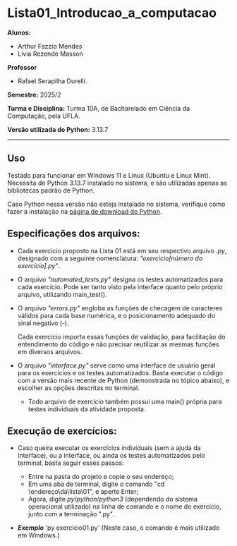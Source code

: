 # Lista01_Introducao_a_computacao

**Alunos:**

- Arthur Fazzio Mendes
- Lívia Rezende Masson

**Professor**

- Rafael Serapilha Durelli.

**Semestre:** 2025/2

**Turma e Disciplina:** Turma 10A, de Bacharelado em Ciência da Computação, pela UFLA.

**Versão utilizada do Python:** 3.13.7

****

## Uso

Testado para funcionar em Windows 11 e Linux (Ubuntu e Linux Mint). 
Necessita de Python 3.13.7 instalado no sistema, e são utilizadas apenas as bibliotecas padrão de Python.

Caso Python nessa versão não esteja instalado no sistema, verifique como fazer a instalação na [página de download do Python](https://www.python.org/downloads/).

## Especificações dos arquivos:

- Cada exercício proposto na Lista 01 está em seu respectivo arquivo *.py*, designado com a seguinte nomenclatura: *"exercicio[número do exercício].py"*.

- O arquivo *"automated_tests.py"* designa os testes automatizados para cada exercício. Pode ser tanto visto pela interface quanto pelo próprio arquivo, utilizando main_test().

- O arquivo *"errors.py"* engloba as funções de checagem de caracteres válidos para cada base numérica, e o posicionamento adequado do sinal negativo (-).

    Cada exercício importa essas funções de validação, para facilitação do entendimento do código e não precisar reutilizar as mesmas funções em diversos arquivos.

- O arquivo *"interface.py"* serve como uma interface de usuário geral para os exercícios e os testes automatizados. Basta executar o código com a versão mais recente de Python (demonstrada no tópico abaixo), e escolher as opções descritas no terminal.
    - Todo arquivo de exercício também possui uma main() própria para testes individuais da atividade proposta.

## Execução de exercícios:

- Caso queira executar os exercícios individuais (sem a ajuda da interface), ou a interface, ou ainda os testes automatizados pelo terminal, basta seguir esses passos:
    * Entre na pasta do projeto e copie o seu endereço;
    * Em uma aba de terminal, digite o comando "cd \endereço\da\lista\01", e aperte Enter;
    * Agora, digite *py*/*python*/*python3* (dependendo do sistema operacional utilizado) na linha de comando e o nome do exercício, junto com a terminação ".py".

- ***Exemplo*** 'py exercicio01.py' (Neste caso, o comando é mais utilizado em Windows.)
